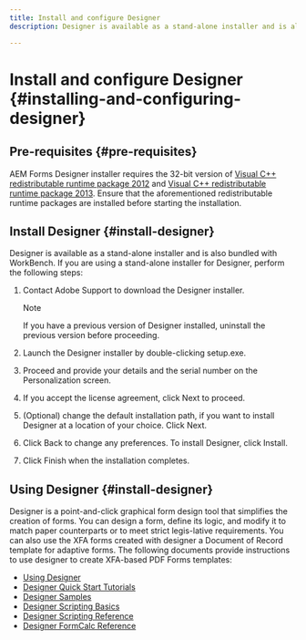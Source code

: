 ```yaml
---
title: Install and configure Designer
description: Designer is available as a stand-alone installer and is also bundled with Workbench. Learn how to install stand-alone Designer.  

---
```


# Install and configure Designer {#installing-and-configuring-designer}

## Pre-requisites {#pre-requisites}

AEM Forms Designer installer requires the 32-bit version of [Visual C++ redistributable runtime package 2012](https://support.microsoft.com/en-in/help/2977003/the-latest-supported-visual-c-downloads) and [Visual C++ redistributable runtime package 2013](https://support.microsoft.com/en-in/help/3179560/update-for-visual-c-2013-and-visual-c-redistributable-package). Ensure that the aforementioned redistributable runtime packages are installed before starting the installation.

## Install Designer {#install-designer}

Designer is available as a stand-alone installer and is also bundled with WorkBench. If you are using a stand-alone installer for Designer, perform the following steps:

1. Contact Adobe Support to download the Designer installer.

   >[!NOTE]
   >
   >If you have a previous version of Designer installed, uninstall the previous version before proceeding.

1. Launch the Designer installer by double-clicking setup.exe.
1. Proceed and provide your details and the serial number on the Personalization screen.
1. If you accept the license agreement, click Next to proceed.
1. (Optional) change the default installation path, if you want to install Designer at a location of your choice. Click Next.
1. Click Back to change any preferences. To install Designer, click Install.
1. Click Finish when the installation completes.

## Using Designer {#install-designer}

Designer is a point-and-click graphical form design tool that simplifies the creation of forms.  You can design a form, define its logic, and modify it to match paper counterparts or to meet strict legis-lative requirements. You can also use the XFA forms created with designer a Document of Record template for adaptive forms. The following documents provide instructions to use designer to create XFA-based PDF Forms templates:
+ [Using Designer](assets/using-designer.pdf)
+ [Designer Quick Start Tutorials](assets/designer-quickstart.pdf)
+ [Designer Samples](assets/designer-samples.pdf)
+ [Designer Scripting Basics](assets/scripting-basics.pdf)
+ [Designer Scripting Reference](assets/scripting-reference.pdf)
+ [Designer FormCalc Reference](assets/formcalc-reference.pdf)
 
    

